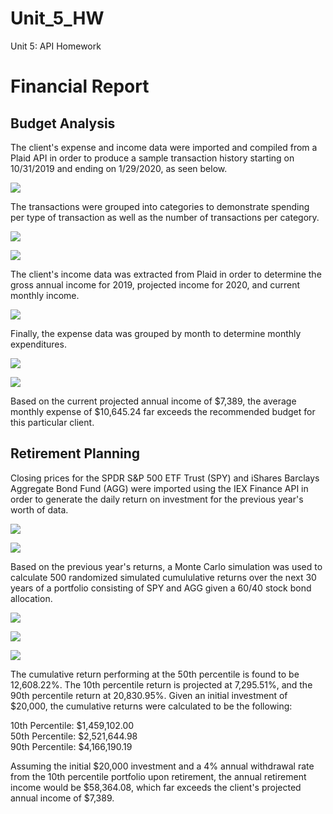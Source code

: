 # Unit_5_HW
Unit 5: API Homework
# Financial Report
## Budget Analysis
The client's expense and income data were imported and compiled from a Plaid API in order to produce a sample transaction history starting on 10/31/2019 and ending on 1/29/2020, as seen below.

![](images/expense_chart.png)

The transactions were grouped into categories to demonstrate spending per type of transaction as well as the number of transactions per category.

![](images/spending_per_cat.png)

![](images/trans_per_cat.png)

The client's income data was extracted from Plaid in order to determine the gross annual income for 2019, projected income for 2020, and current monthly income.

![](images/income_data.png)

Finally, the expense data was grouped by month to determine monthly expenditures.

![](images/monthly_expenses.png)

![](images/monthly_expenses_bar.png)

Based on the current projected annual income of $7,389, the average monthly expense of $10,645.24 far exceeds the recommended budget for this particular client.

## Retirement Planning

Closing prices for the SPDR S&P 500 ETF Trust (SPY) and iShares Barclays Aggregate Bond Fund (AGG) were imported using the IEX Finance API in order to generate the daily return on investment for the previous year's worth of data.

![](images/historical_data.png)

![](images/daily_roi.png)

Based on the previous year's returns, a Monte Carlo simulation was used to calculate 500 randomized simulated cumululative returns over the next 30 years of a portfolio consisting of SPY and AGG given a 60/40 stock bond allocation.

![](images/monte_carlo.png)

![](images/monte_carlo_plot.png)

![](images/cum_confidence_returns.png)

The cumulative return performing at the 50th percentile is found to be 12,608.22%. The 10th percentile return is projected at 7,295.51%, and the 90th percentile return at 20,830.95%. Given an initial investment of $20,000, the cumulative returns were calculated to be the following:

10th Percentile: $1,459,102.00\
50th Percentile: $2,521,644.98\
90th Percentile: $4,166,190.19

Assuming the initial $20,000 investment and a 4% annual withdrawal rate from the 10th percentile portfolio upon retirement, the annual retirement income would be $58,364.08, which far exceeds the client's projected annual income of $7,389.
